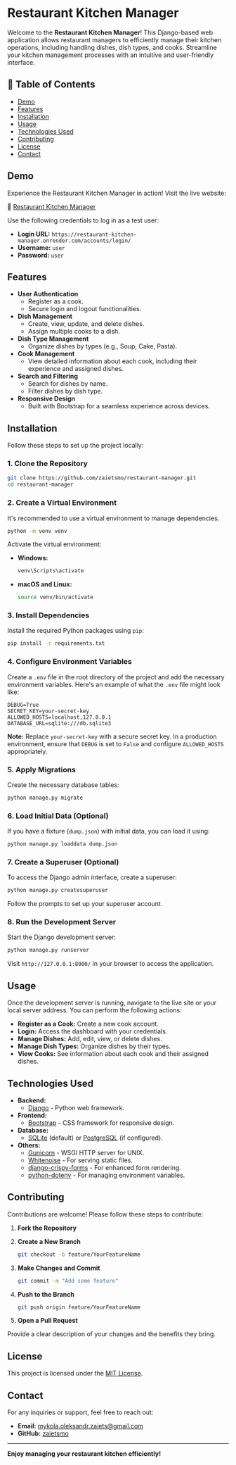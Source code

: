 # Restaurant Kitchen Manager

Welcome to the **Restaurant Kitchen Manager**! This Django-based web application allows restaurant managers to efficiently manage their kitchen operations, including handling dishes, dish types, and cooks. Streamline your kitchen management processes with an intuitive and user-friendly interface.

## 📌 Table of Contents

- [Demo](#demo)
- [Features](#features)
- [Installation](#installation)
- [Usage](#usage)
- [Technologies Used](#technologies-used)
- [Contributing](#contributing)
- [License](#license)
- [Contact](#contact)

## Demo

Experience the Restaurant Kitchen Manager in action! Visit the live website:

🔗 [Restaurant Kitchen Manager](https://restaurant-kitchen-manager.onrender.com)

Use the following credentials to log in as a test user:

- **Login URL:** `https://restaurant-kitchen-manager.onrender.com/accounts/login/`
- **Username:** `user`
- **Password:** `user`

## Features

- **User Authentication**
  - Register as a cook.
  - Secure login and logout functionalities.
- **Dish Management**
  - Create, view, update, and delete dishes.
  - Assign multiple cooks to a dish.
- **Dish Type Management**
  - Organize dishes by types (e.g., Soup, Cake, Pasta).
- **Cook Management**
  - View detailed information about each cook, including their experience and assigned dishes.
- **Search and Filtering**
  - Search for dishes by name.
  - Filter dishes by dish type.
- **Responsive Design**
  - Built with Bootstrap for a seamless experience across devices.

## Installation

Follow these steps to set up the project locally:

### 1. Clone the Repository

```bash
git clone https://github.com/zaietsmo/restaurant-manager.git
cd restaurant-manager
```

### 2. Create a Virtual Environment

It's recommended to use a virtual environment to manage dependencies.

```bash
python -m venv venv
```

Activate the virtual environment:

- **Windows:**

  ```bash
  venv\Scripts\activate
  ```

- **macOS and Linux:**

  ```bash
  source venv/bin/activate
  ```

### 3. Install Dependencies

Install the required Python packages using `pip`:

```bash
pip install -r requirements.txt
```

### 4. Configure Environment Variables

Create a `.env` file in the root directory of the project and add the necessary environment variables. Here's an example of what the `.env` file might look like:

```env
DEBUG=True
SECRET_KEY=your-secret-key
ALLOWED_HOSTS=localhost,127.0.0.1
DATABASE_URL=sqlite:///db.sqlite3
```

**Note:** Replace `your-secret-key` with a secure secret key. In a production environment, ensure that `DEBUG` is set to `False` and configure `ALLOWED_HOSTS` appropriately.

### 5. Apply Migrations

Create the necessary database tables:

```bash
python manage.py migrate
```

### 6. Load Initial Data (Optional)

If you have a fixture (`dump.json`) with initial data, you can load it using:

```bash
python manage.py loaddata dump.json
```

### 7. Create a Superuser (Optional)

To access the Django admin interface, create a superuser:

```bash
python manage.py createsuperuser
```

Follow the prompts to set up your superuser account.

### 8. Run the Development Server

Start the Django development server:

```bash
python manage.py runserver
```

Visit `http://127.0.0.1:8000/` in your browser to access the application.

## Usage

Once the development server is running, navigate to the live site or your local server address. You can perform the following actions:

- **Register as a Cook:** Create a new cook account.
- **Login:** Access the dashboard with your credentials.
- **Manage Dishes:** Add, edit, view, or delete dishes.
- **Manage Dish Types:** Organize dishes by their types.
- **View Cooks:** See information about each cook and their assigned dishes.


## Technologies Used

- **Backend:**
  - [Django](https://www.djangoproject.com/) - Python web framework.
- **Frontend:**
  - [Bootstrap](https://getbootstrap.com/) - CSS framework for responsive design.
- **Database:**
  - [SQLite](https://www.sqlite.org/index.html) (default) or [PostgreSQL](https://www.postgresql.org/) (if configured).
- **Others:**
  - [Gunicorn](https://gunicorn.org/) - WSGI HTTP server for UNIX.
  - [Whitenoise](http://whitenoise.evans.io/en/stable/) - For serving static files.
  - [django-crispy-forms](https://django-crispy-forms.readthedocs.io/en/latest/) - For enhanced form rendering.
  - [python-dotenv](https://github.com/theskumar/python-dotenv) - For managing environment variables.

## Contributing

Contributions are welcome! Please follow these steps to contribute:

1. **Fork the Repository**

2. **Create a New Branch**

   ```bash
   git checkout -b feature/YourFeatureName
   ```

3. **Make Changes and Commit**

   ```bash
   git commit -m "Add some feature"
   ```

4. **Push to the Branch**

   ```bash
   git push origin feature/YourFeatureName
   ```

5. **Open a Pull Request**

Provide a clear description of your changes and the benefits they bring.

## License

This project is licensed under the [MIT License](LICENSE).

## Contact

For any inquiries or support, feel free to reach out:

- **Email:** mykola.oleksandr.zaiets@gmail.com
- **GitHub:** [zaietsmo](https://github.com/zaietsmo)

---

**Enjoy managing your restaurant kitchen efficiently!**
